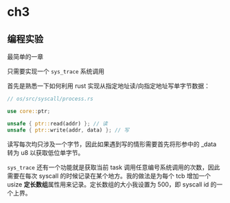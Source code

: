 # ch3

## 编程实验

最简单的一章

只需要实现一个 ``sys_trace`` 系统调用

首先是熟悉一下如何利用 rust 实现从指定地址读/向指定地址写单字节数据：

```rust
// os/src/syscall/process.rs

use core::ptr;

unsafe { ptr::read(addr) }; // 读
unsafe { ptr::write(addr, data) }; // 写
```

读写每次均只涉及一个字节，因此如果遇到写的情形需要首先将形参中的 _data 转为 u8 以获取低位单字节。

``sys_trace`` 还有一个功能就是获取当前 task 调用任意编号系统调用的次数，因此需要在每次 syscall 的时候记录在某个地方。我的做法是为每个 tcb 增加一个 usize **定长数组**属性用来记录。定长数组的大小我设置为 500，即 syscall id 的一个上界。
